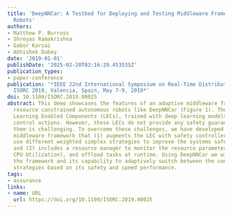 ```yaml
---
title: 'DeepNNCar: A Testbed for Deploying and Testing Middleware Frameworks for Autonomous
  Robots'
authors:
- Matthew P. Burruss
- Shreyas Ramakrishna
- Gabor Karsai
- Abhishek Dubey
date: '2019-01-01'
publishDate: '2025-02-20T03:16:29.453535Z'
publication_types:
- paper-conference
publication: '*IEEE 22nd International Symposium on Real-Time Distributed Computing,
  ISORC 2019, Valencia, Spain, May 7-9, 2019*'
doi: 10.1109/ISORC.2019.00025
abstract: This demo showcases the features of an adaptive middleware framework for
  resource constrained autonomous robots like DeepNNCar (Figure 1). These robots use
  Learning Enabled Components (LECs), trained with deep learning models to perform
  control actions. However, these LECs do not provide any safety guarantees and testing
  them is challenging. To overcome these challenges, we have developed an adaptive
  middleware framework that (1) augments the LEC with safety controllers that can
  use different weighted simplex strategies to improve the systems safety guarantees,
  and (2) includes a resource manager to monitor the resource parameters (temperature,
  CPU Utilization), and offload tasks at runtime. Using DeepNNCar we will demonstrate
  the framework and its capability to adaptively switch between the controllers and
  strategies based on its safety and speed performance.
tags:
- assurance
links:
- name: URL
  url: https://doi.org/10.1109/ISORC.2019.00025
---
```

